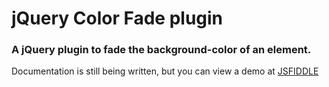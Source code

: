 # jQuery Color Fade plugin

### A jQuery plugin to fade the background-color of an element.

Documentation is still being written, but you can view a demo at [JSFIDDLE](http://jsfiddle.net/matthewbj/57vfV/)
